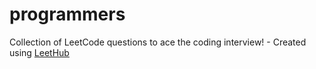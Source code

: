 # programmers
Collection of LeetCode questions to ace the coding interview! - Created using [LeetHub](https://github.com/QasimWani/LeetHub)
